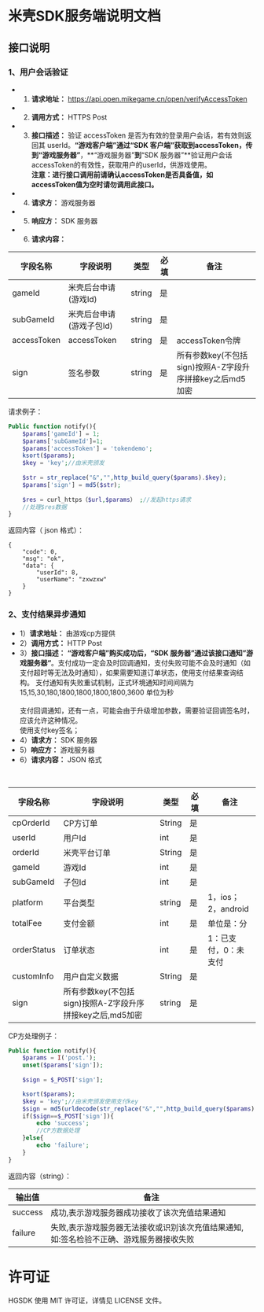 # 米壳SDK服务端说明文档




##	接口说明
###	1、用户会话验证
* 1) **请求地址：** https://api.open.mikegame.cn/open/verifyAccessToken
* 2) **调用方式：** HTTPS Post
* 3) **接口描述：**
验证 accessToken 是否为有效的登录用户会话，若有效则返回其 userId。**“游戏客户端”**通过“SDK 客户端”获取到accessToken，传到**“游戏服务器”**，**“游戏服务器”**到**“SDK 服务器”**验证用户会话accessToken的有效性，获取用户的userId，供游戏使用。</br>**注意：进行接口调用前请确认accessToken是否具备值，如accessToken值为空时请勿调用此接口。**
* 4) **请求方：** 游戏服务器
* 5) **响应方：** SDK 服务器
* 6) **请求内容：** 

<table>
    <thead>
        <tr>
            <th>字段名称</th>
            <th>字段说明</th>
            <th>类型</th>
            <th>必填</th>
            <th>备注</th> 
        </tr>
    </thead>
    <tbody>
        <tr>
            <td>gameId</td>
            <td>米壳后台申请(游戏Id)</td>
            <td>string</td>
            <td>是</td>
            <td></td>
        </tr>
		<tr>
            <td>subGameId</td>
            <td>米壳后台申请(游戏子包Id)</td>
            <td>string</td>
            <td>是</td>
            <td></td>
        </tr>
        <tr>
            <td>accessToken</td>
            <td>accessToken</td>
            <td>string</td>
            <td>是</td>
            <td>accessToken令牌</td>
        </tr>
        <tr>
            <td>sign</td>
            <td>签名参数</td>
            <td>string</td>
            <td>是</td>
            <td>所有参数key(不包括sign)按照A-Z字段升序拼接key之后md5加密</td>
        </tr>
    </tbody>
</table>

请求例子：   
```php
Public function notify(){
    $params['gameId'] = 1;
    $params['subGameId']=1;
    $params['accessToken'] = 'tokendemo';
    ksort($params);
    $key = 'key';//由米壳颁发
    
    $str = str_replace("&","",http_build_query($params).$key);
    $params['sign'] = md5($str);
    
    $res = curl_https（$url,$params） ;//发起https请求
    //处理$res数据
}
```

返回内容（ json 格式）：

```
{
    "code": 0,
    "msg": "ok",
    "data": {
        "userId": 8,
        "userName": "zxwzxw"
    }
}
```



###	2、支付结果异步通知
* 1）**请求地址：** 由游戏cp方提供
* 2）**调用方式：** HTTP Post
* 3）**接口描述：**
**“游戏客户端”**购买成功后，**“SDK 服务器”**通过该接口通知**”游戏服务器“**。支付成功一定会及时回调通知，支付失败可能不会及时通知（如支付超时等无法及时通知），如果需要知道订单状态，使用支付结果查询结构。
支付通知有失败重试机制，正式环境通知时间间隔为15,15,30,180,1800,1800,1800,1800,3600 单位为秒<br>
<br>支付回调通知，还有一点，可能会由于升级增加参数，需要验证回调签名时，应该允许这种情况。</br>
使用支付key签名；
* 4）**请求方：** SDK 服务器  
* 5）**响应方：** 游戏服务器 
* 6）**请求内容：** JSON 格式
<table>
    <thead>
        <tr>
            <th>字段名称</th>
            <th>字段说明</th>
            <th>类型</th>
            <th>必填</th>
            <th>备注</th>
        </tr>
    </thead>
    <tbody>
        <tr>
            <td>cpOrderId</td>
            <td>CP方订单</td>
            <td>String</td>
            <td>是</td>
            <td></td>
        </tr>
        <tr>
            <td>userId</td>
            <td>用户Id</td>
            <td>int</td>
            <td>是</td>
            <td></td>
        </tr>
        <tr>
            <td>orderId</td>
            <td>米壳平台订单</td>
            <td>String</td>
            <td>是</td>
            <td></td>
        </tr>
        <tr>
            <td>gameId</td>
            <td>游戏Id</td>
            <td>int</td>
            <td>是</td>
            <td></td>
        </tr>
	<tr>
            <td>subGameId</td>
            <td>子包Id</td>
            <td>int</td>
            <td>是</td>
            <td></td>
        </tr>
        <tr>
            <td>platform</td>
            <td>平台类型</td>
            <td>string</td>
            <td>是</td>
            <td>1，ios；2，android</td>
        </tr>
        <tr>
            <td>totalFee</td>
            <td>支付金额</td>
            <td>int</td>
            <td>是</td>
            <td>单位是：分</td>
        </tr>
        <tr>
            <td>orderStatus</td>
            <td>订单状态</td>
            <td>int</td>
            <td>是</td>
            <td>1：已支付，0：未支付</td>
        </tr>
	<tr>
            <td>customInfo</td>
            <td>用户自定义数据</td>
            <td>String</td>
            <td>是</td>
            <td></td>
        </tr>
        <tr>
            <td>sign</td>
            <td>所有参数key(不包括sign)按照A-Z字段升序拼接key之后,md5加密</td>
            <td>string</td>
            <td>是</td>
            <td></td>
        </tr>
    </tbody>
</table>
	
CP方处理例子：
```php
Public function notify(){
    $params = I('post.');
    unset($params['sign']);
    
    $sign = $_POST['sign'];

    ksort($params);
    $key = 'key';//由米壳颁发使用支付key
    $sign = md5(urldecode(str_replace("&","",http_build_query($params).$key)));
    if($sign==$_POST['sign']){
        echo 'success';
        //CP方数据处理
    }else{
    	echo 'failure';
    }
}
```

返回内容（string）：
<table>
    <thead>
        <tr>
            <th>输出值</th>
            <th>备注</th>
        </tr>
    </thead>
    <tbody>
        <tr>
            <td>success</td>
            <td>成功,表示游戏服务器成功接收了该次充值结果通知</td>
        </tr>
        <tr>
            <td>failure</td>
            <td>失败,表示游戏服务器无法接收或识别该次充值结果通知,如:签名检验不正确、游戏服务器接收失败</td>
        </tr>
    </tbody>
</table>
	
	
	

许可证
==============
HGSDK 使用 MIT 许可证，详情见 LICENSE 文件。

